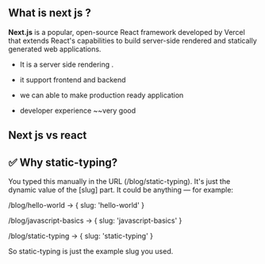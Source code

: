 ## What is next js ?
**Next.js** is a popular, open-source React framework developed by Vercel that extends React's capabilities to build server-side rendered and statically generated web applications.
* It is a server side rendering .
* it support frontend and backend 

* we can able to make production ready application
* developer experience ~~very good 


## Next js vs react



## ✅ Why static-typing?

You typed this manually in the URL (/blog/static-typing). It's just the dynamic value of the [slug] part. It could be anything — for example:

/blog/hello-world → { slug: 'hello-world' }

/blog/javascript-basics → { slug: 'javascript-basics' }

/blog/static-typing → { slug: 'static-typing' }

So static-typing is just the example slug you used.